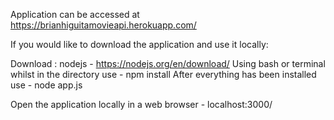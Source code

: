 Application can be accessed at https://brianhiguitamovieapi.herokuapp.com/

If you would like to download the application and use it locally:

Download : nodejs - https://nodejs.org/en/download/
    Using bash or terminal whilst in the directory use - npm install
    After everything has been installed use - node app.js

Open the application locally in a web browser - localhost:3000/
